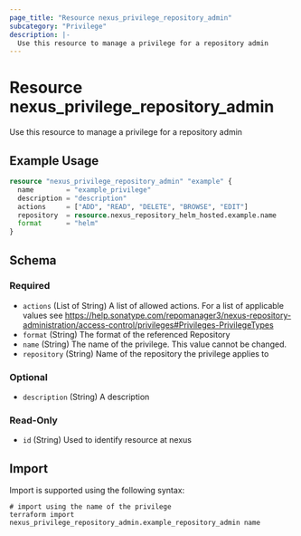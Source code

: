 ```yaml
---
page_title: "Resource nexus_privilege_repository_admin"
subcategory: "Privilege"
description: |-
  Use this resource to manage a privilege for a repository admin
---
```

# Resource nexus_privilege_repository_admin
Use this resource to manage a privilege for a repository admin
## Example Usage
```terraform
resource "nexus_privilege_repository_admin" "example" {
  name        = "example_privilege"
  description = "description"
  actions     = ["ADD", "READ", "DELETE", "BROWSE", "EDIT"]
  repository  = resource.nexus_repository_helm_hosted.example.name
  format      = "helm"
}
```
<!-- schema generated by tfplugindocs -->
## Schema

### Required

- `actions` (List of String) A list of allowed actions. For a list of applicable values see https://help.sonatype.com/repomanager3/nexus-repository-administration/access-control/privileges#Privileges-PrivilegeTypes
- `format` (String) The format of the referenced Repository
- `name` (String) The name of the privilege. This value cannot be changed.
- `repository` (String) Name of the repository the privilege applies to

### Optional

- `description` (String) A description

### Read-Only

- `id` (String) Used to identify resource at nexus
## Import
Import is supported using the following syntax:
```shell
# import using the name of the privilege
terraform import nexus_privilege_repository_admin.example_repository_admin name
```
